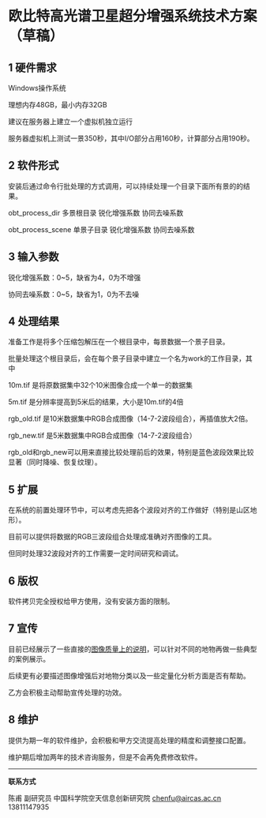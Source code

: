 # 欧比特高光谱卫星超分增强系统技术方案（草稿）



## 1 硬件需求

Windows操作系统

理想内存48GB，最小内存32GB

建议在服务器上建立一个虚拟机独立运行

服务器虚拟机上测试一景350秒，其中I/O部分占用160秒，计算部分占用190秒。

## 2 软件形式

安装后通过命令行批处理的方式调用，可以持续处理一个目录下面所有景的的结果。

obt_process_dir 多景根目录 锐化增强系数 协同去噪系数

obt_process_scene 单景子目录 锐化增强系数 协同去噪系数

## 3 输入参数

锐化增强系数：0~5，缺省为4，0为不增强

协同去噪系数：0~5，缺省为1，0为不去噪

## 4 处理结果

准备工作是将多个压缩包解压在一个根目录中，每景数据一个景子目录。

批量处理这个根目录后，会在每个景子目录中建立一个名为work的工作目录，其中

10m.tif 是将原数据集中32个10米图像合成一个单一的数据集

5m.tif 是分辨率提高到5米后的结果，大小是10m.tif的4倍

rgb_old.tif 是10米数据集中RGB合成图像（14-7-2波段组合），再插值放大2倍。

rgb_new.tif 是5米数据集中RGB合成图像（14-7-2波段组合）

rgb_old和rgb_new可以用来直接比较处理前后的效果，特别是蓝色波段效果比较显著（同时降噪、恢复纹理）。

## 5 扩展

在系统的前置处理环节中，可以考虑先把各个波段对齐的工作做好（特别是山区地形）。

目前可以提供将数据的RGB三波段组合处理成准确对齐图像的工具。

但同时处理32波段对齐的工作需要一定时间研究和调试。

## 6 版权

软件拷贝完全授权给甲方使用，没有安装方面的限制。

## 7 宣传

目前已经展示了一些直接的[图像质量上的说明](../discuss/discuss_oubite.html)，可以针对不同的地物再做一些典型的案例展示。

后续更有必要描述图像增强后对地物分类以及一些定量化分析方面是否有帮助。

乙方会积极主动帮助宣传处理的功效。

## 8 维护

提供为期一年的软件维护，会积极和甲方交流提高处理的精度和调整接口配置。

维护期后增加两年的技术咨询服务，但是不会再免费修改软件。



---



**联系方式**

陈甫 副研究员
中国科学院空天信息创新研究院
chenfu@aircas.ac.cn
13811147935